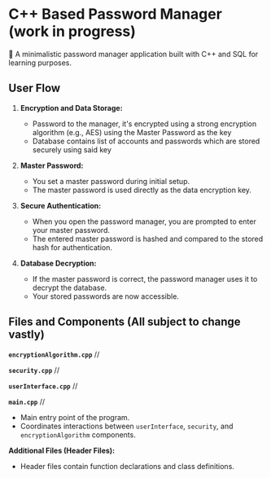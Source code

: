 # C++ Based Password Manager (work in progress)
🔐 A minimalistic password manager application built with C++ and SQL for learning purposes.

## User Flow

1. **Encryption and Data Storage:**
   - Password to the manager, it's encrypted using a strong encryption algorithm (e.g., AES) using the Master Password as the key
   - Database contains list of accounts and passwords which are stored securely using said key

2. **Master Password:**
   - You set a master password during initial setup.
   - The master password is used directly as the data encryption key.

3. **Secure Authentication:**
   - When you open the password manager, you are prompted to enter your master password.
   - The entered master password is hashed and compared to the stored hash for authentication.

4. **Database Decryption:**
   - If the master password is correct, the password manager uses it to decrypt the database.
   - Your stored passwords are now accessible.

## Files and Components (All subject to change vastly)

**`encryptionAlgorithm.cpp`**
//

**`security.cpp`**
//

**`userInterface.cpp`**
//

**`main.cpp`**
//
- Main entry point of the program.
- Coordinates interactions between `userInterface`, `security`, and `encryptionAlgorithm` components.

**Additional Files (Header Files):**
- Header files contain function declarations and class definitions.
